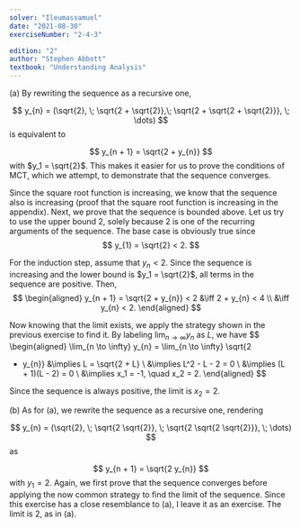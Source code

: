 ```yaml
---
solver: "Ileumassamuel"
date: "2021-08-30"
exerciseNumber: "2-4-3"

edition: "2"
author: "Stephen Abbott"
textbook: "Understanding Analysis"
---
```


(a) By rewriting the sequence as a recursive one,

$$
y_{n} = (\sqrt{2}, \; \sqrt{2 + \sqrt{2}},\; \sqrt{2 + \sqrt{2 +
\sqrt{2}}}, \; \dots)
$$
is equivalent to

$$
y_{n + 1} = \sqrt{2 + y_{n}}
$$
with $y_1 = \sqrt{2}$. This makes
it easier for us to prove the conditions of MCT, which we attempt,
to demonstrate that the sequence converges.

Since the square root function is increasing, we know that the
sequence also is increasing (proof that the square root function is
increasing in the appendix). Next, we prove that the sequence is
bounded above. Let us try to use the upper bound 2, solely because 2
is one of the recurring arguments of the sequence. The base case is
obviously true since 
$$
y_{1} = \sqrt{2} < 2.
$$


For the induction step, assume that $y_{n} < 2$. Since the sequence
is increasing and the lower bound is $y_1 = \sqrt{2}$, all terms in
the sequence are positive. Then, 
$$
\begin{aligned}
y_{n + 1} = \sqrt{2 + y_{n}} < 2
&\iff 2 + y_{n} < 4 \\
&\iff y_{n} < 2.
\end{aligned}
$$


Now knowing that the limit exists, we apply the strategy shown in
the previous exercise to find it. By labeling $\lim_{n \to
\infty} y_{n}$ as $L$, we have 
$$
\begin{aligned}
\lim_{n \to \infty} y_{n} = \lim_{n \to \infty} \sqrt{2
+ y_{n}}
&\implies L = \sqrt{2 + L} \\
&\implies L^2 - L - 2 = 0 \\
&\implies (L + 1)(L - 2) = 0 \\
&\implies x_1 = -1, \quad x_2 = 2.
\end{aligned}
$$


Since the sequence is always positive, the limit is $x_2 = 2$.

(b) As for (a), we rewrite the sequence as a recursive one, rendering

$$
y_{n} = (\sqrt{2}, \; \sqrt{2 \sqrt{2}}, \; \sqrt{2 \sqrt{2
\sqrt{2}}}, \; \dots)
$$
as

$$
y_{n + 1} = \sqrt{2 y_{n}}
$$
with $y_1 = 2$. Again, we first prove
that the sequence converges before applying the now common strategy
to find the limit of the sequence. Since this exercise has a close
resemblance to (a), I leave it as an exercise. The limit is 2, as in
(a).
